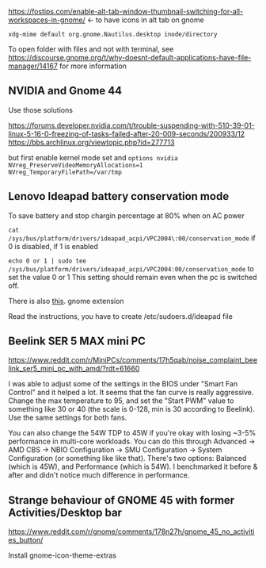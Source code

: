 https://fostips.com/enable-alt-tab-window-thumbnail-switching-for-all-workspaces-in-gnome/ ← to have icons in alt tab on gnome

    xdg-mime default org.gnome.Nautilus.desktop inode/directory  
To open folder with files and not with terminal, see https://discourse.gnome.org/t/why-doesnt-default-applications-have-file-manager/14167 for more information

## NVIDIA and Gnome 44

Use those solutions

https://forums.developer.nvidia.com/t/trouble-suspending-with-510-39-01-linux-5-16-0-freezing-of-tasks-failed-after-20-009-seconds/200933/12
https://bbs.archlinux.org/viewtopic.php?id=277713

but first enable kernel mode set and ``options nvidia NVreg_PreserveVideoMemoryAllocations=1 NVreg_TemporaryFilePath=/var/tmp``


## Lenovo Ideapad battery conservation mode
To save battery and stop chargin percentage at 80% when on AC power

``cat /sys/bus/platform/drivers/ideapad_acpi/VPC2004\:00/conservation_mode`` if 0 is disabled, if 1 is enabled


``echo 0 or 1 | sudo tee /sys/bus/platform/drivers/ideapad_acpi/VPC2004:00/conservation_mode`` to set the value 0 or 1
This setting should remain even when the pc is switched off.

There is also [this](https://github.com/laurento/gnome-shell-extension-ideapad). gnome extension 

Read the instructions, you have to create /etc/sudoers.d/ideapad file

## Beelink SER 5 MAX mini PC

https://www.reddit.com/r/MiniPCs/comments/17h5qab/noise_complaint_beelink_ser5_mini_pc_with_amd/?rdt=61660

I was able to adjust some of the settings in the BIOS under "Smart Fan Control" and it helped a lot. It seems that the fan curve is really aggressive. Change the max temperature to 95, and set the "Start PWM" value to something like 30 or 40 (the scale is 0-128, min is 30 according to Beelink). Use the same settings for both fans.

You can also change the 54W TDP to 45W if you're okay with losing ~3-5% performance in multi-core workloads. You can do this through Advanced -> AMD CBS -> NBIO Configuration -> SMU Configuration -> System Configuration (or something like like that). There's two options: Balanced (which is 45W), and Performance (which is 54W). I benchmarked it before & after and didn't notice much difference in performance.

## Strange behaviour of GNOME 45 with former Activities/Desktop bar

https://www.reddit.com/r/gnome/comments/178n27h/gnome_45_no_activities_button/

Install gnome-icon-theme-extras


